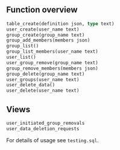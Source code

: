 
## Function overview

```sql
table_create(definition json, type text)
user_create(user_name text)
group_create(group_name text)
group_add_members(members json)
group_list()
group_list_members(user_name text)
user_list()
user_group_remove(group_name text)
group_remove_members(members json)
group_delete(group_name text)
user_groups(user_name text)
user_delete_data()
user_delete(user_name text)
```

## Views

```sql
user_initiated_group_removals
user_data_deletion_requests
```

For details of usage see `testing.sql`.
